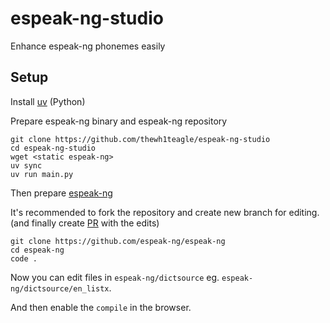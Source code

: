 # espeak-ng-studio

Enhance espeak-ng phonemes easily

## Setup

Install [uv](https://docs.astral.sh/uv/getting-started/installation/) (Python)

Prepare espeak-ng binary and espeak-ng repository

```console
git clone https://github.com/thewh1teagle/espeak-ng-studio
cd espeak-ng-studio
wget <static espeak-ng>
uv sync
uv run main.py
```

Then prepare [espeak-ng](https://github.com/espeak-ng/espeak-ng)

It's recommended to fork the repository and create new branch for editing. (and finally create [PR](https://github.com/espeak-ng/espeak-ng/pulls) with the edits)

```console
git clone https://github.com/espeak-ng/espeak-ng
cd espeak-ng
code .
```

Now you can edit files in `espeak-ng/dictsource` eg. `espeak-ng/dictsource/en_listx`.

And then enable the `compile` in the browser.


